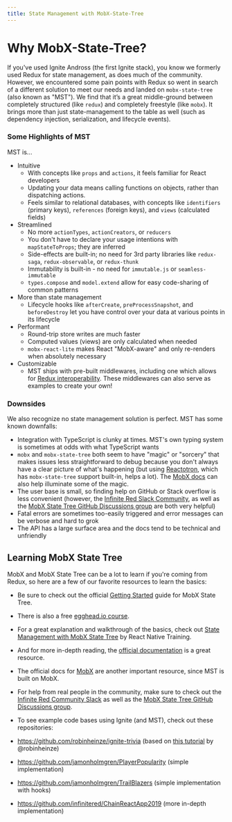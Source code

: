 ```yaml
---
title: State Management with MobX-State-Tree
---
```


# Why MobX-State-Tree?

If you've used Ignite Andross (the first Ignite stack), you know we formerly used Redux for state management, as does much of the community. However, we encountered some pain points with Redux so went in search of a different solution to meet our needs and landed on `mobx-state-tree` (also known as "MST"). We find that it’s a great middle-ground between completely structured (like `redux`) and completely freestyle (like `mobx`). It brings more than just state-management to the table as well (such as dependency injection, serialization, and lifecycle events).

### Some Highlights of MST

MST is...

- Intuitive
  - With concepts like `props` and `actions`, it feels familiar for React developers
  - Updating your data means calling functions on objects, rather than dispatching actions.
  - Feels similar to relational databases, with concepts like `identifiers` (primary keys), `references` (foreign keys), and `views` (calculated fields)
- Streamlined
  - No more `actionTypes`, `actionCreators`, or `reducers`
  - You don't have to declare your usage intentions with `mapStateToProps`; they are inferred
  - Side-effects are built-in; no need for 3rd party libraries like `redux-saga`, `redux-observable`, or `redux-thunk`
  - Immutability is built-in - no need for `immutable.js` or `seamless-immutable`
  - `types.compose` and `model.extend` allow for easy code-sharing of common patterns
- More than state management
  - Lifecycle hooks like `afterCreate`, `preProcessSnapshot`, and `beforeDestroy` let you have control over your data at various points in its lifecycle
- Performant
  - Round-trip store writes are much faster
  - Computed values (views) are only calculated when needed
  - `mobx-react-lite` makes React "MobX-aware" and only re-renders when absolutely necessary
- Customizable
  - MST ships with pre-built middlewares, including one which allows for [Redux interoperability](https://github.com/mobxjs/mobx-state-tree/blob/master/packages/mst-middlewares/README.md#redux). These middlewares can also serve as examples to create your own!

### Downsides

We also recognize no state management solution is perfect. MST has some known downfalls:

- Integration with TypeScript is clunky at times. MST's own typing system is sometimes at odds with what TypeScript wants
- `mobx` and `mobx-state-tree` both seem to have "magic" or "sorcery" that makes issues less straightforward to debug because you don't always have a clear picture of what's happening (but using [Reactotron](https://github.com/infinitered/reactotron), which has `mobx-state-tree` support built-in, helps a lot). The [MobX docs](https://mobx.js.org/) can also help illuminate some of the magic.
- The user base is small, so finding help on GitHub or Stack overflow is less convenient (however, the [Infinite Red Slack Community](http://community.infinite.red), as well as the [MobX State Tree GitHub Discussions group](https://github.com/mobxjs/mobx-state-tree/discussions) are both very helpful)
- Fatal errors are sometimes too-easily triggered and error messages can be verbose and hard to grok
- The API has a large surface area and the docs tend to be technical and unfriendly

## Learning MobX State Tree

MobX and MobX State Tree can be a lot to learn if you're coming from Redux, so here are a few of our favorite resources to learn the basics:

- Be sure to check out the official [Getting Started](https://mobx-state-tree.js.org/intro/getting-started) guide for MobX State Tree.

- There is also a free [egghead.io course](https://egghead.io/courses/manage-application-state-with-mobx-state-tree).

- For a great explanation and walkthrough of the basics, check out [State Management with MobX State Tree](https://medium.com/react-native-training/state-management-with-mobx-state-tree-373f9f2dc68a) by React Native Training.

- And for more in-depth reading, the [official documentation](https://github.com/mobxjs/mobx-state-tree/blob/master/README.md) is a great resource.

- The official docs for [MobX](https://mobx.js.org/) are another important resource, since MST is built on MobX.

- For help from real people in the community, make sure to check out the [Infinite Red Community Slack](https://community.infinite.red) as well as the [MobX State Tree GitHub Discussions group](https://github.com/mobxjs/mobx-state-tree/discussions).

- To see example code bases using Ignite (and MST), check out these repositories:
- https://github.com/robinheinze/ignite-trivia (based on [this tutorial](https://shift.infinite.red/creating-a-trivia-app-with-ignite-bowser-part-1-1987cc6e93a1) by @robinheinze)
- https://github.com/jamonholmgren/PlayerPopularity (simple implementation)
- https://github.com/jamonholmgren/TrailBlazers (simple implementation with hooks)
- https://github.com/infinitered/ChainReactApp2019 (more in-depth implementation)
